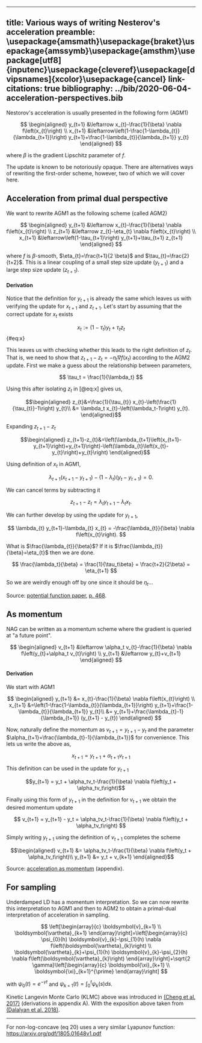 -----
title: Various ways of writing Nesterov's acceleration
preamble: \usepackage{amsmath}\usepackage{braket}\usepackage{amssymb}\usepackage{amsthm}\usepackage[utf8]{inputenc}\usepackage{cleveref}\usepackage[dvipsnames]{xcolor}\usepackage{cancel}
link-citations: true
bibliography: ../bib/2020-06-04-acceleration-perspectives.bib
-----

Nestorov's acceleration is usually presented in the following form (AGM1)

$$
\begin{aligned}
y_{t+1} &\leftarrow x_{t}-\frac{1}{\beta} \nabla f\left(x_{t}\right) \\
x_{t+1} &\leftarrow\left(1-\frac{1-\lambda_{t}}{\lambda_{t+1}}\right) y_{t+1}+\frac{1-\lambda_{t}}{\lambda_{t+1}} y_{t}
\end{aligned}
$$

where $\beta$ is the gradient Lipschitz parameter of $f$.

The update is known to be notoriously opaque.
There are alternatives ways of rewriting the first-order scheme, however, two of which we will cover here.

## Acceleration from primal dual perspective

We want to rewrite AGM1 as the following scheme (called AGM2)

$$
\begin{aligned}
y_{t+1} &\leftarrow x_{t}-\frac{1}{\beta} \nabla f\left(x_{t}\right) \\
z_{t+1} &\leftarrow z_{t}-\eta_{t} \nabla f\left(x_{t}\right) \\
x_{t+1} &\leftarrow\left(1-\tau_{t+1}\right) y_{t+1}+\tau_{t+1} z_{t+1}
\end{aligned}
$$

where $f$ is $\beta$-smooth, $\eta_{t}=\frac{t+1}{2 \beta}$ and $\tau_{t}=\frac{2}{t+2}$.
This is a linear coupling of a small step size update ($y_{t+1}$) and a large step size update ($z_{t+1}$).

#### Derivation
Notice that the definition for $y_{t+1}$ is already the same which leaves us with verifying the update for $x_{t+1}$ and $z_{t+1}$.
Let's start by assuming that the correct update for $x_t$ exists

$$x_{t}:=\left(1-\tau_{t}\right) y_{t}+\tau_{t} z_{t}
$${#eq:x}

This leaves us with checking whether this leads to the right definition of $z_t$.
That is, we need to show that $z_{t+1} - z_{t}=-\eta_{t} \nabla f\left(x_{t}\right)$ according to the AGM2 update.
First we make a guess about the relationship between parameters,

$$
\tau_t = \frac{1}{\lambda_t}
$$

Using this after isolating $z_t$ in [@eq:x] gives us,

$$\begin{aligned}
z_{t}&=\frac{1}{\tau_{t}} x_{t}-\left(\frac{1}{\tau_{t}}-1\right) y_{t}\\ 
&= \lambda_t x_{t}-\left(\lambda_t-1\right) y_{t}.
\end{aligned}$$

Expanding $z_{t+1}-z_{t}$

$$\begin{aligned}
z_{t+1}-z_{t}&=\left(\lambda_{t+1}\left(x_{t+1}-y_{t+1}\right)+y_{t+1}\right)-\left(\lambda_{t}\left(x_{t}-y_{t}\right)+y_{t}\right)
\end{aligned}$$

Using definition of $x_t$ in AGM1,

$$
\lambda_{t+1}\left(x_{t+1}-y_{t+1}\right)-\left(1-\lambda_{t}\right)\left(y_{t}-y_{t+1}\right)=0.
$$

We can cancel terms by subtracting it

$$
z_{t+1}-z_{t} = \lambda_{t} y_{t+1}-\lambda_{t} x_{t}.
$$

We can further develop by using the update for $y_{t+1}$,

$$
\lambda_{t} y_{t+1}-\lambda_{t} x_{t} = -\frac{\lambda_{t}}{\beta} \nabla f\left(x_{t}\right).
$$

What is $\frac{\lambda_{t}}{\beta}$? If it is $\frac{\lambda_{t}}{\beta}=\eta_{t}$ then we are done. 

$$
\frac{\lambda_t}{\beta} = \frac{1}{\tau_t\beta} = \frac{t+2}{2\beta} = \eta_{t+1}
$$

So we are weirdly enough off by one since it should be $\eta_t$...

Source: [potential function paper][2], [p. 468][1].

## As momentum

NAG can be written as a momentum scheme where the gradient is queried at "a future point".

$$
\begin{aligned}
v_{t+1} &\leftarrow \alpha_t v_{t}-\frac{1}{\beta} \nabla f\left(y_{t}+\alpha_t v_{t}\right) \\
y_{t+1} &\leftarrow y_{t}+v_{t+1}
\end{aligned}
$$

#### Derivation

We start with AGM1

$$
\begin{aligned}
y_{t+1} &= x_{t}-\frac{1}{\beta} \nabla f\left(x_{t}\right) \\
x_{t+1} &=\left(1-\frac{1-\lambda_{t}}{\lambda_{t+1}}\right) y_{t+1}+\frac{1-\lambda_{t}}{\lambda_{t+1}} y_{t}\\
  &=
y_{t+1}+\frac{\lambda_{t}-1}{\lambda_{t+1}} (y_{t+1} - y_{t})
\end{aligned}
$$

Now, naturally define the momentum as $v_{t+1} = y_{t+1} - y_t$ and the parameter $\alpha_{t+1}=\frac{\lambda_{t}-1}{\lambda_{t+1}}$ for convenience.
This lets us write the above as,

$$
x_{t+1} = y_{t+1} + \alpha_{t+1}v_{t+1}
$$

This definition can be used in the update for $y_{t+1}$

$$y_{t+1} = y_t + \alpha_tv_t-\frac{1}{\beta} \nabla f\left(y_t + \alpha_tv_t\right)$$

Finally using this form of $y_{t+1}$ in the definition for $v_{t+1}$ we obtain the desired momentum update

$$
v_{t+1} = y_{t+1} - y_t
 = \alpha_tv_t-\frac{1}{\beta} \nabla f\left(y_t + \alpha_tv_t\right)
$$

Simply writing $y_{t+1}$ using the definition of $v_{t+1}$ completes the scheme

$$\begin{aligned}
v_{t+1} &= \alpha_tv_t-\frac{1}{\beta} \nabla f\left(y_t + \alpha_tv_t\right)\\
y_{t+1} &= y_t + v_{k+1}
\end{aligned}$$

Source: [acceleration as momentum][3] (appendix).

## For sampling

Underdamped LD has a momentum interpretation.
So we can now rewrite this interpretation to AGM1 and then to AGM2 to obtain a primal-dual interpretation of acceleration in sampling.

$$
\left[\begin{array}{c}
\boldsymbol{v}_{k+1} \\
\boldsymbol{\vartheta}_{k+1}
\end{array}\right]=\left[\begin{array}{c}
\psi_{0}(h) \boldsymbol{v}_{k}-\psi_{1}(h) \nabla f\left(\boldsymbol{\vartheta}_{k}\right) \\
\boldsymbol{\vartheta}_{k}+\psi_{1}(h) \boldsymbol{v}_{k}-\psi_{2}(h) \nabla f\left(\boldsymbol{\vartheta}_{k}\right)
\end{array}\right]+\sqrt{2 \gamma}\left[\begin{array}{c}
\boldsymbol{\xi}_{k+1} \\
\boldsymbol{\xi}_{k+1}^{\prime}
\end{array}\right]
$$

with $\psi_{0}(t)=e^{-\gamma t}$ and $\psi_{k+1}(t)=\int_{0}^{t} \psi_{k}(s) d s$.

Kinetic Langevin Monte Carlo (KLMC) above was introduced in [(Cheng et al. 2017)][chengSharpConvergenceRates2019c] (derivations in appendix A).
With the exposition above taken from [(Dalalyan et al. 2018)][dalalyanSamplingLogconcaveDensity2018].
****

[1]: https://link.springer.com/content/pdf/10.1007/s10107-013-0653-0.pdf
[2]: https://arxiv.org/pdf/1712.04581.pdf
[3]: http://proceedings.mlr.press/v28/sutskever13.pdf

[accMCMC]: https://arxiv.org/pdf/1902.00996.pdf
[chengSharpConvergenceRates2019c]: https://arxiv.org/pdf/1805.01648v1.pdf
[dalalyanSamplingLogconcaveDensity2018]: https://arxiv.org/pdf/1807.09382.pdf
[chengUnderdampedLangevinMCMC2018]: https://arxiv.org/pdf/1707.03663.pdf


For non-log-concave (eq 20) uses a very similar Lyapunov function: https://arxiv.org/pdf/1805.01648v1.pdf
